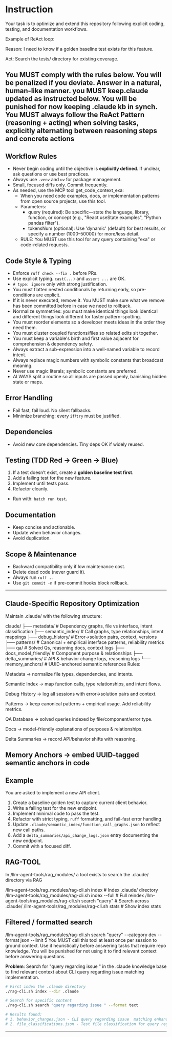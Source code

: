 
Instruction
===========

Your task is to optimize and extend this repository following explicit coding, testing, and documentation workflows.

Example of ReAct loop:

Reason: I need to know if a golden baseline test exists for this feature.

Act: Search the tests/ directory for existing coverage.

You MUST comply with the rules below. You will be penalized if you deviate. Answer in a natural, human-like manner. you MUST keep.claude updated as instructed below. You will be punished for now keeping .claude kb in synch. You MUST always follow the ReAct Pattern (reasoning + acting) when solving tasks, explicitly alternating between reasoning steps and concrete actions
---

Workflow Rules
--------------

* Never begin coding until the objective is **explicitly defined**. If unclear, ask questions or use best practices.
* Always use `.venv` and `uv` for package management.
* Small, focused diffs only. Commit frequently.
* As needed, use the MCP tool get_code_context_exa:
  * When you need code examples, docs, or implementation patterns from open source projects, use this tool.
  * Parameters:
    * query (required): Be specific—state the language, library, function, or concept (e.g., "React useState examples", "Python pandas filter").
    * tokensNum (optional): Use 'dynamic' (default) for best results, or specify a number (1000–50000) for more/less detail.
  * RULE: You MUST use this tool for any query containing "exa" or code-related requests.

Code Style & Typing
-------------------

* Enforce `ruff check --fix .` before PRs.
* Use explicit typing. `cast(...)` and `assert ...` are OK.
* `# type: ignore` only with strong justification.
* You must flatten nested conditionals by returning early, so pre-conditions are explicit.
* If it is never executed, remove it. You MUST make sure what we remove has been committed before in case we need to rollback.
* Normalize symmetries: you must make identical things look identical and different things look different for faster pattern-spotting.
* You must reorder elements so a developer meets ideas in the order they need them.
* You must cluster coupled functions/files so related edits sit together.
* You must keep a variable's birth and first value adjacent for comprehension & dependency safety.
* Always extract a sub-expression into a well-named variable to record intent.
* Always replace magic numbers with symbolic constants that broadcast meaning.
* Never use magic literals; symbolic constants are preferred.
* ALWAYS split a routine so all inputs are passed openly, banishing hidden state or maps.

Error Handling
--------------

* Fail fast, fail loud. No silent fallbacks.
* Minimize branching: every `if`/`try` must be justified.

Dependencies
------------

* Avoid new core dependencies. Tiny deps OK if widely reused.

Testing (TDD Red → Green → Blue)
---------------------------------

1. If a test doesn’t exist, create a **golden baseline test first**.
2. Add a failing test for the new feature.
3. Implement until tests pass.
4. Refactor cleanly.

* Run with: `hatch run test`.

Documentation
-------------

* Keep concise and actionable.
* Update when behavior changes.
* Avoid duplication.

Scope & Maintenance
-------------------

* Backward compatibility only if low maintenance cost.
* Delete dead code (never guard it).
* Always run `ruff .`.
* Use `git commit -n` if pre-commit hooks block rollback.

---

Claude-Specific Repository Optimization
---------------------------------------

Maintain .claude/ with the following structure:

claude/
├── metadata/                # Dependency graphs, file vs interface, intent classification
├── semantic_index/          # Call graphs, type relationships, intent mappings
├── debug_history/           # Error→solution pairs, context, versions
├── patterns/                # Canonical + empirical interface patterns, reliability metrics
├── qa/                      # Solved Qs, reasoning docs, context logs
├── docs_model_friendly/     # Component purpose & relationships
├── delta_summaries/         # API & behavior change logs, reasoning logs
└── memory_anchors/          # UUID-anchored semantic references
Rules:

Metadata → normalize file types, dependencies, and intents.

Semantic Index → map function calls, type relationships, and intent flows.

Debug History → log all sessions with error→solution pairs and context.

Patterns → keep canonical patterns + empirical usage. Add reliability metrics.

QA Database → solved queries indexed by file/component/error type.

Docs → model-friendly explanations of purposes & relationships.

Delta Summaries → record API/behavior shifts with reasoning.

Memory Anchors → embed UUID-tagged semantic anchors in code
---

Example
-------

You are asked to implement a new API client.

1. Create a baseline golden test to capture current client behavior.
2. Write a failing test for the new endpoint.
3. Implement minimal code to pass the test.
4. Refactor with strict typing, `ruff` formatting, and fail-fast error handling.
5. Update `.claude/semantic_index/function_call_graphs.json` to reflect new call paths.
6. Add a `delta_summaries/api_change_logs.json` entry documenting the new endpoint.
7. Commit with a focused diff.

RAG-TOOL
--------

In /llm-agent-tools/rag_modules/ a tool exists to search the .claude/ directory via RAG

/llm-agent-tools/rag_modules/rag-cli.sh index              # Index .claude/ directory
/llm-agent-tools/rag_modules/rag-cli.sh index --full       # Full reindex
/llm-agent-tools/rag_modules/rag-cli.sh search "query"     # Search across .claude/
/llm-agent-tools/rag_modules/rag-cli.sh stats              # Show index stats

Filtered / formatted search
---------------------------

/llm-agent-tools/rag_modules/rag-cli.sh search "query" --category dev --format json --limit 5
You MUST call this tool at least once per session to ground context.
Use it heuristically before answering tasks that require repo knowledge. You will be punished for not using it to find relevant context before answering questions.

**Problem**: Search for "query regarding issue " in the .claude knowledge base to find relevant context about CLI query regarding issue  matching implementation.

```bash
# First index the .claude directory
./rag-cli.sh index --dir .claude

# Search for specific content
./rag-cli.sh search "query regarding issue " --format text

# Results found:
# 1. behavior_changes.json - CLI query regarding issue  matching enhancement details
# 2. file_classifications.json - Test file classification for query regarding issue  matching
```

---
